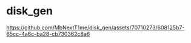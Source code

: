 # disk_gen

https://github.com/MbNextT1me/disk_gen/assets/70710273/608125b7-65cc-4a6c-ba28-cb730362c8a6

